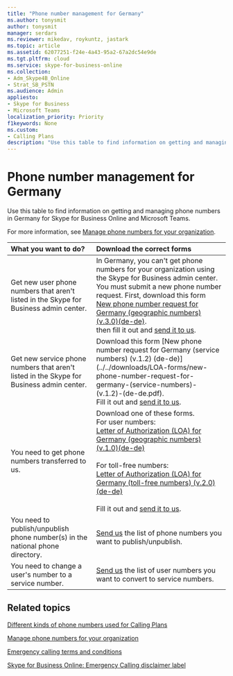 ```yaml
---
title: "Phone number management for Germany"
ms.author: tonysmit
author: tonysmit
manager: serdars
ms.reviewer: mikedav, roykuntz, jastark
ms.topic: article
ms.assetid: 62077251-f24e-4a43-95a2-67a2dc54e9de
ms.tgt.pltfrm: cloud
ms.service: skype-for-business-online
ms.collection: 
- Adm_Skype4B_Online
- Strat_SB_PSTN
ms.audience: Admin
appliesto:
- Skype for Business 
- Microsoft Teams
localization_priority: Priority
f1keywords: None
ms.custom:
- Calling Plans
description: "Use this table to find information on getting and managing phone numbers in Germany for Skype for Business Online and Microsoft Teams."
---
```


# Phone number management for Germany

Use this table to find information on getting and managing phone numbers in Germany for Skype for Business Online and Microsoft Teams. 
  
For more information, see [Manage phone numbers for your organization](manage-phone-numbers-for-your-organization.md).
  
|**What you want to do?**|**Download the correct forms**|
|:-----|:-----|
|Get new user phone numbers that aren't listed in the Skype for Business admin center.  <br/> | In Germany, you can't get phone numbers for your organization using the Skype for Business admin center. You must submit a new phone number request. First, download this form <br/> [New phone number request for Germany (geographic numbers) (v.3.0)(de-de)](../../downloads/new-number-request-forms/new-phone-number-request-for-germany-(geographic-numbers)-(v.3.0)-(de-de).pdf). <br/>  then fill it out and [send it to us](mailto:ptneu@microsoft.com).  <br/> |
|Get new service phone numbers that aren't listed in the Skype for Business admin center. <br/> |Download this form [New phone number request for Germany (service numbers) (v.1.2) (de-de)](../../downloads/LOA-forms/new-phone-number-request-for-germany-(service-numbers)-(v.1.2)-(de-de.pdf).<br/> Fill it out and [send it to us](mailto:ptneu@microsoft.com).
|You need to get phone numbers transferred to us.  <br/> | Download one of these forms. <br/> For user numbers: <br/> [Letter of Authorization (LOA) for Germany (geographic numbers) (v.1.0)(de-de)](../../downloads/LOA-forms/letter-of-authorization-(loa)-for-germany-(geographic-numbers)-(v.1.0)-(de-de).pdf) <br/><br/> For toll-free numbers: <br/> [Letter of Authorization (LOA) for Germany (toll-free numbers) (v.2.0) (de-de)](../../downloads/LOA-forms/letter-of-authorization-(loa)-for-germany-(toll-free-numbers)-(v.2.0)-(de-de).pdf) <br/><br/> Fill it out and [send it to us](mailto:ptneu@microsoft.com).  <br/> |
|You need to publish/unpublish phone number(s) in the national phone directory.  <br/> |[Send us](mailto:ptneu@microsoft.com) the list of phone numbers you want to publish/unpublish. <br/> |
|You need to change a user's number to a service number.  <br/> |[Send us](mailto:ptneu@microsoft.com ) the list of user numbers you want to convert to service numbers. <br/> |
   
## Related topics
[Different kinds of phone numbers used for Calling Plans](/microsoftteams/different-kinds-of-phone-numbers-used-for-calling-plans)

[Manage phone numbers for your organization](manage-phone-numbers-for-your-organization.md)

[Emergency calling terms and conditions](/microsoftteams/emergency-calling-terms-and-conditions)
  
[Skype for Business Online: Emergency Calling disclaimer label](https://github.com/MicrosoftDocs/OfficeDocs-SkypeForBusiness/blob/live/Skype/SfbOnline/downloads/emergency-calling/emergency-calling-label-(en-us)-(v.1.0).zip?raw=true)
 
  
 